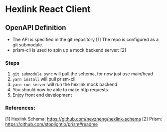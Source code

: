 # Hexlink React Client

## OpenAPI Definition
+ The API is specified in the git repository [1]
The repo is configured as a git submodule.
+ prism-cli is used to spin up a mock backend server: [2]

### Steps
1. `git submodule sync` will pull the schema, for now just use main/head
2. `yarn install` will pull prism-cli
3. `yarn run server` will run the hexlink mock backend
4. You should now be able to make http requests
5. Enjoy front end development

### References:
[1] Hexlink Schema: https://github.com/nevzheng/hexlink-schema
[2] Prism: https://github.com/stoplightio/prism#readme